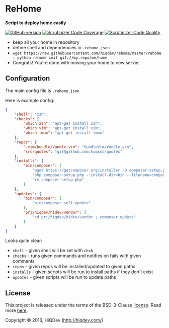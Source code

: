 ReHome
======

**Script to deploy home easily**

[![GitHub version](https://badge.fury.io/gh/hiqdev%2Frehome.svg)](https://badge.fury.io/gh/hiqdev%2Frehome)
[![Scrutinizer Code Coverage](https://img.shields.io/scrutinizer/coverage/g/hiqdev/rehome.svg)](https://scrutinizer-ci.com/g/hiqdev/rehome/)
[![Scrutinizer Code Quality](https://img.shields.io/scrutinizer/g/hiqdev/rehome.svg)](https://scrutinizer-ci.com/g/hiqdev/rehome/)

- keep all your home in repository
- define shell and dependencies in `.rehome.json`
- `wget https://raw.githubusercontent.com/hiqdev/rehome/master/rehome ; python rehome init git://my.repo/me/home`
- Congrats! You're done with moving your home to new server.

## Configuration

The main config file is `.rehome.json`

Here is example config:

```json
{
    "shell": "zsh",
    "checks": {
        "which zsh": "apt-get install zsh",
        "which vim": "apt-get install vim",
        "which tmux": "apt-get install tmux"
    },
    "repos": {
        ".vim/bundle/Vundle.vim": "VundleVim/Vundle.vim",
        "src/quotes": "git@github.com:hiqsol/quotes"
    },
    "installs": {
        "bin/composer": [
            "wget https://getcomposer.org/installer -O composer-setup.php",
            "php composer-setup.php --install-dir=bin --filename=composer",
            "rm composer-setup.php"
        ]
    },
    "updates": {
        "bin/composer": [
            "bin/composer self-update"
        ],
        "prj/hiqdev/hidev/vendor": [
            "cd prj/hiqdev/hidev/vendor ; composer update"
        ]
    }
}
```

Looks quite clear:

- `shell` - given shell will be set with `chsh`
- `checks` - runs given commands and notifies on fails with given comments
- `repos` - given repos will be installed/updated to given paths
- `installs` - given scripts will be run to install paths if they don't exist
- `updates` - given scripts will be run to update paths

## License

This project is released under the terms of the BSD-3-Clause [license](LICENSE).
Read more [here](http://choosealicense.com/licenses/bsd-3-clause).

Copyright © 2016, HiQDev (http://hiqdev.com/)
